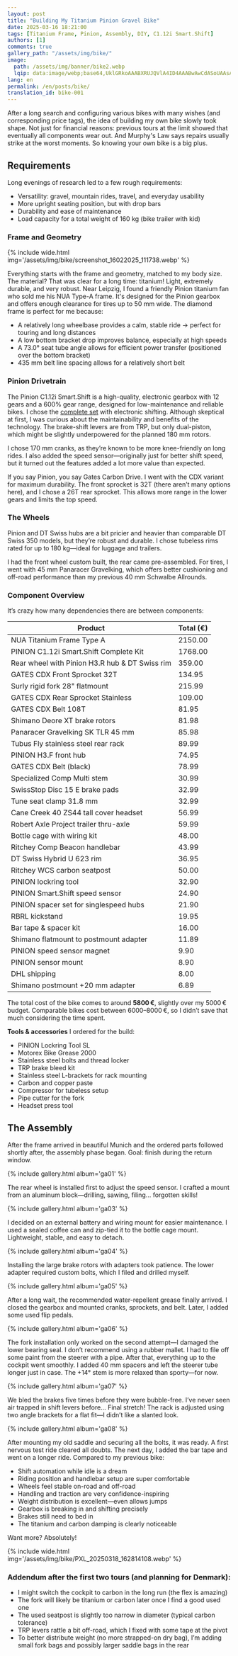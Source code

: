 ```yaml
---
layout: post
title: "Building My Titanium Pinion Gravel Bike"
date: 2025-03-16 18:21:00
tags: [Titanium Frame, Pinion, Assembly, DIY, C1.12i Smart.Shift]
authors: [1]
comments: true
gallery_path: "/assets/img/bike/"
image:
  path: /assets/img/banner/bike2.webp
  lqip: data:image/webp;base64,UklGRkoAAABXRUJQVlA4ID4AAABwAwCdASoUAAsAPzmGulOvKKWisAgB4CcJZwC7ADBR8CbZ8AAA/uhTz06nScExywaQBMIti2bfqk8caegAAA==
lang: en
permalink: /en/posts/bike/
translation_id: bike-001
---
```



After a long search and configuring various bikes with many wishes (and corresponding price tags), the idea of building my own bike slowly took shape. Not just for financial reasons: previous tours at the limit showed that eventually all components wear out. And Murphy's Law says repairs usually strike at the worst moments. So knowing your own bike is a big plus.

## Requirements

Long evenings of research led to a few rough requirements:

- Versatility: gravel, mountain rides, travel, and everyday usability
- More upright seating position, but with drop bars
- Durability and ease of maintenance
- Load capacity for a total weight of 160 kg (bike trailer with kid)

### Frame and Geometry

{% include wide.html img='/assets/img/bike/screenshot_16022025_111738.webp' %}

Everything starts with the frame and geometry, matched to my body size. The material? That was clear for a long time: titanium! Light, extremely durable, and very robust. Near Leipzig, I found a friendly Pinion titanium fan who sold me his NUA Type-A frame. It's designed for the Pinion gearbox and offers enough clearance for tires up to 50 mm wide. The diamond frame is perfect for me because:

- A relatively long wheelbase provides a calm, stable ride → perfect for touring and long distances
- A low bottom bracket drop improves balance, especially at high speeds
- A 73.0° seat tube angle allows for efficient power transfer (positioned over the bottom bracket)
- 435 mm belt line spacing allows for a relatively short belt

### Pinion Drivetrain

The Pinion C1.12i Smart.Shift is a high-quality, electronic gearbox with 12 gears and a 600% gear range, designed for low-maintenance and reliable bikes. I chose the [complete set](https://pinion-bikes.de/PINION-Getriebe-C112i-SmartShift-Komplettset-P5111-TRP-Hywire-Hylex-Road-Scheibenbremse-71-PostMount-81-Forge-175mm-9-mit-Ladekabel-fuer-internen-Akku) with electronic shifting. Although skeptical at first, I was curious about the maintainability and benefits of the technology. The brake-shift levers are from TRP, but only dual-piston, which might be slightly underpowered for the planned 180 mm rotors.

I chose 170 mm cranks, as they’re known to be more knee-friendly on long rides. I also added the speed sensor—originally just for better shift speed, but it turned out the features added a lot more value than expected.

If you say Pinion, you say Gates Carbon Drive. I went with the CDX variant for maximum durability. The front sprocket is 32T (there aren’t many options here), and I chose a 26T rear sprocket. This allows more range in the lower gears and limits the top speed.

### The Wheels

Pinion and DT Swiss hubs are a bit pricier and heavier than comparable DT Swiss 350 models, but they’re robust and durable. I chose tubeless rims rated for up to 180 kg—ideal for luggage and trailers.

I had the front wheel custom built, the rear came pre-assembled. For tires, I went with 45 mm Panaracer Gravelking, which offers better cushioning and off-road performance than my previous 40 mm Schwalbe Allrounds.

### Component Overview

It’s crazy how many dependencies there are between components:

| Product                                                                                  | Total (€)       |
|------------------------------------------------------------------------------------------|-----------------|
| NUA Titanium Frame Type A                                                                | 2150.00         |
| PINION C1.12i Smart.Shift Complete Kit                                                   | 1768.00         |
| Rear wheel with Pinion H3.R hub & DT Swiss rim                                           | 359.00          |
| GATES CDX Front Sprocket 32T                                                             | 134.95          |
| Surly rigid fork 28" flatmount                                                           | 215.99          |
| GATES CDX Rear Sprocket Stainless                                                        | 109.00          |
| GATES CDX Belt 108T                                                                      | 81.95           |
| Shimano Deore XT brake rotors                                                            | 81.98           |
| Panaracer Gravelking SK TLR 45 mm                                                        | 85.98           |
| Tubus Fly stainless steel rear rack                                                      | 89.99           |
| PINION H3.F front hub                                                                    | 74.95           |
| GATES CDX Belt (black)                                                                   | 78.99           |
| Specialized Comp Multi stem                                                              | 30.99           |
| SwissStop Disc 15 E brake pads                                                           | 32.99           |
| Tune seat clamp 31.8 mm                                                                  | 32.99           |
| Cane Creek 40 ZS44 tall cover headset                                                    | 56.99           |
| Robert Axle Project trailer thru-axle                                                    | 59.99           |
| Bottle cage with wiring kit                                                              | 48.00           |
| Ritchey Comp Beacon handlebar                                                            | 43.99           |
| DT Swiss Hybrid U 623 rim                                                                | 36.95           |
| Ritchey WCS carbon seatpost                                                              | 50.00           |
| PINION lockring tool                                                                     | 32.90           |
| PINION Smart.Shift speed sensor                                                          | 24.90           |
| PINION spacer set for singlespeed hubs                                                   | 21.90           |
| RBRL kickstand                                                                           | 19.95           |
| Bar tape & spacer kit                                                                    | 16.00           |
| Shimano flatmount to postmount adapter                                                   | 11.89           |
| PINION speed sensor magnet                                                               | 9.90            |
| PINION sensor mount                                                                      | 8.90            |
| DHL shipping                                                                             | 8.00            |
| Shimano postmount +20 mm adapter                                                         | 6.89            |

The total cost of the bike comes to around **5800 €**, slightly over my 5000 € budget. Comparable bikes cost between 6000–8000 €, so I didn’t save that much considering the time spent.

**Tools & accessories** I ordered for the build:

- PINION Lockring Tool SL
- Motorex Bike Grease 2000
- Stainless steel bolts and thread locker
- TRP brake bleed kit
- Stainless steel L-brackets for rack mounting
- Carbon and copper paste
- Compressor for tubeless setup
- Pipe cutter for the fork
- Headset press tool

## The Assembly

After the frame arrived in beautiful Munich and the ordered parts followed shortly after, the assembly phase began. Goal: finish during the return window.

{% include gallery.html album='ga01' %}

The rear wheel is installed first to adjust the speed sensor. I crafted a mount from an aluminum block—drilling, sawing, filing... forgotten skills!

{% include gallery.html album='ga03' %}

I decided on an external battery and wiring mount for easier maintenance. I used a sealed coffee can and zip-tied it to the bottle cage mount. Lightweight, stable, and easy to detach.

{% include gallery.html album='ga04' %}

Installing the large brake rotors with adapters took patience. The lower adapter required custom bolts, which I filed and drilled myself.

{% include gallery.html album='ga05' %}

After a long wait, the recommended water-repellent grease finally arrived. I closed the gearbox and mounted cranks, sprockets, and belt. Later, I added some used flip pedals.

{% include gallery.html album='ga06' %}

The fork installation only worked on the second attempt—I damaged the lower bearing seal. I don’t recommend using a rubber mallet. I had to file off some paint from the steerer with a pipe. After that, everything up to the cockpit went smoothly. I added 40 mm spacers and left the steerer tube longer just in case. The +14° stem is more relaxed than sporty—for now.

{% include gallery.html album='ga07' %}

We bled the brakes five times before they were bubble-free. I’ve never seen air trapped in shift levers before… Final stretch! The rack is adjusted using two angle brackets for a flat fit—I didn’t like a slanted look.

{% include gallery.html album='ga08' %}

After mounting my old saddle and securing all the bolts, it was ready. A first nervous test ride cleared all doubts. The next day, I added the bar tape and went on a longer ride. Compared to my previous bike:

- Shift automation while idle is a dream
- Riding position and handlebar setup are super comfortable
- Wheels feel stable on-road and off-road
- Handling and traction are very confidence-inspiring
- Weight distribution is excellent—even allows jumps
- Gearbox is breaking in and shifting precisely
- Brakes still need to bed in
- The titanium and carbon damping is clearly noticeable

Want more? Absolutely!

{% include wide.html img='/assets/img/bike/PXL_20250318_162814108.webp' %}

### Addendum after the first two tours (and planning for Denmark):

- I might switch the cockpit to carbon in the long run (the flex is amazing)
- The fork will likely be titanium or carbon later once I find a good used one
- The used seatpost is slightly too narrow in diameter (typical carbon tolerance)
- TRP levers rattle a bit off-road, which I fixed with some tape at the pivot
- To better distribute weight (no more strapped-on dry bag), I’m adding small fork bags and possibly larger saddle bags in the rear
